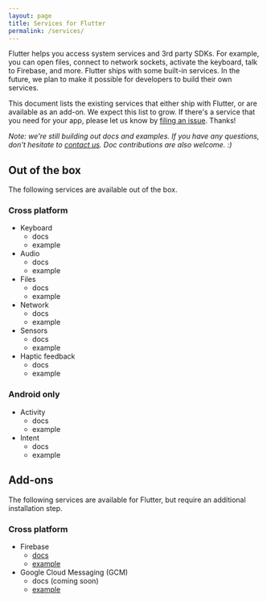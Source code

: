 ```yaml
---
layout: page
title: Services for Flutter
permalink: /services/
---
```


Flutter helps you access system services and 3rd party SDKs.
For example, you can open files, connect to network sockets,
activate the keyboard, talk to Firebase, and more. Flutter
ships with some built-in services. In the future, we plan to make
it possible for developers to build their own services.

This document lists the existing services that either
ship with Flutter, or are available as an add-on.
We expect this list to grow.
If there's a service that you need for your app, please let
us know by [filing an issue][newissue]. Thanks!

_Note: we're still building out docs and examples. If you have
any questions, don't hesitate to [contact us](/contact/).
Doc contributions are also welcome. :)_

## Out of the box

The following services are available out of the box.

### Cross platform

* Keyboard
  * docs
  * example
* Audio
  * docs
  * example
* Files
  * docs
  * example
* Network
  * docs
  * example
* Sensors
  * docs
  * example
* Haptic feedback
  * docs
  * example

### Android only

* Activity
  * docs
  * example
* Intent
  * docs
  * example

## Add-ons

The following services are available for Flutter, but
require an additional installation step.

### Cross platform

* Firebase
  * [docs](https://github.com/flutter/firebase-dart/blob/master/README.md)
  * [example](https://github.com/flutter/firechat-flutter)
* Google Cloud Messaging (GCM)
  * docs (coming soon)
  * [example](https://github.com/flutter/flutter_gcm/tree/master/examples/simple)

[newissue]: https://github.com/flutter/flutter/issues/new
